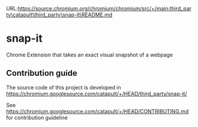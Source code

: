 URL:https://source.chromium.org/chromium/chromium/src/+/main:third_party\catapult\third_party\snap-it\README.md
# snap-it
Chrome Extension that takes an exact visual snapshot of a webpage

## Contribution guide
The source code of this project is developed in
https://chromium.googlesource.com/catapult/+/HEAD/third_party/snap-it/

See https://chromium.googlesource.com/catapult/+/HEAD/CONTRIBUTING.md for
contribution guideline
